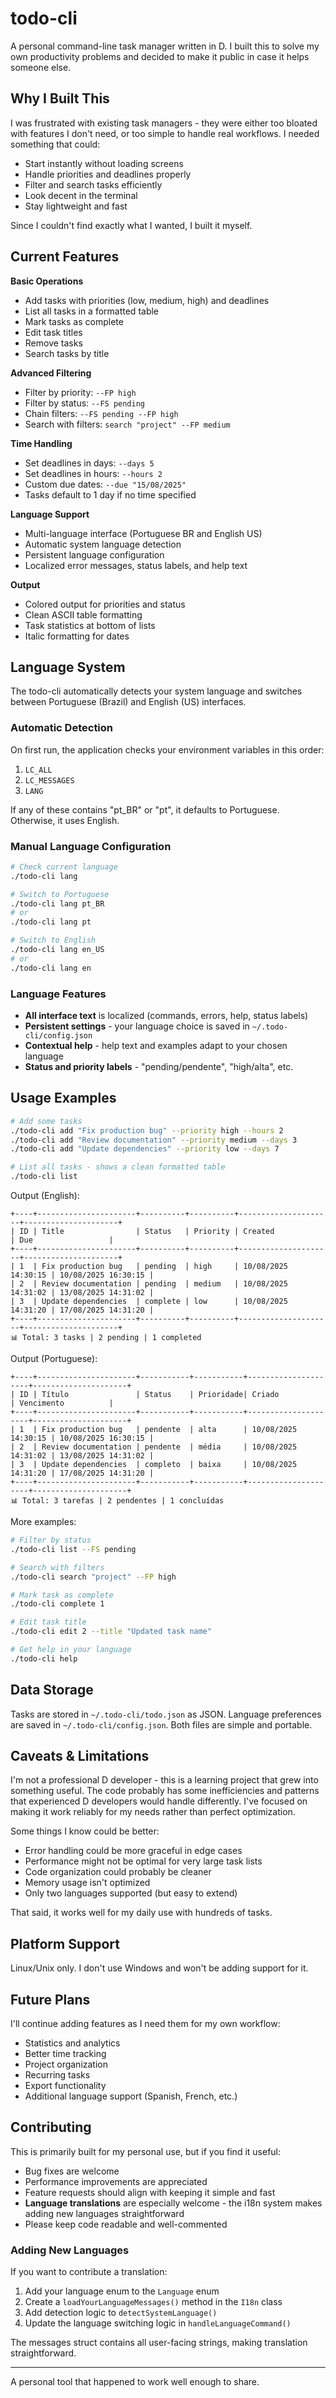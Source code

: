 # todo-cli

A personal command-line task manager written in D. I built this to solve my own productivity problems and decided to make it public in case it helps someone else.

## Why I Built This

I was frustrated with existing task managers - they were either too bloated with features I don't need, or too simple to handle real workflows. I needed something that could:

- Start instantly without loading screens
- Handle priorities and deadlines properly
- Filter and search tasks efficiently
- Look decent in the terminal
- Stay lightweight and fast

Since I couldn't find exactly what I wanted, I built it myself.

## Current Features

**Basic Operations**
- Add tasks with priorities (low, medium, high) and deadlines
- List all tasks in a formatted table
- Mark tasks as complete
- Edit task titles
- Remove tasks
- Search tasks by title

**Advanced Filtering**
- Filter by priority: `--FP high`
- Filter by status: `--FS pending`
- Chain filters: `--FS pending --FP high`
- Search with filters: `search "project" --FP medium`

**Time Handling**
- Set deadlines in days: `--days 5`
- Set deadlines in hours: `--hours 2`  
- Custom due dates: `--due "15/08/2025"`
- Tasks default to 1 day if no time specified

**Language Support**
- Multi-language interface (Portuguese BR and English US)
- Automatic system language detection
- Persistent language configuration
- Localized error messages, status labels, and help text

**Output**
- Colored output for priorities and status
- Clean ASCII table formatting
- Task statistics at bottom of lists
- Italic formatting for dates

## Language System

The todo-cli automatically detects your system language and switches between Portuguese (Brazil) and English (US) interfaces.

### Automatic Detection
On first run, the application checks your environment variables in this order:
1. `LC_ALL`
2. `LC_MESSAGES` 
3. `LANG`

If any of these contains "pt_BR" or "pt", it defaults to Portuguese. Otherwise, it uses English.

### Manual Language Configuration

```bash
# Check current language
./todo-cli lang

# Switch to Portuguese
./todo-cli lang pt_BR
# or
./todo-cli lang pt

# Switch to English  
./todo-cli lang en_US
# or
./todo-cli lang en
```

### Language Features
- **All interface text** is localized (commands, errors, help, status labels)
- **Persistent settings** - your language choice is saved in `~/.todo-cli/config.json`
- **Contextual help** - help text and examples adapt to your chosen language
- **Status and priority labels** - "pending/pendente", "high/alta", etc.

## Usage Examples

```bash
# Add some tasks
./todo-cli add "Fix production bug" --priority high --hours 2
./todo-cli add "Review documentation" --priority medium --days 3
./todo-cli add "Update dependencies" --priority low --days 7

# List all tasks - shows a clean formatted table
./todo-cli list
```

Output (English):
```
+----+----------------------+----------+----------+---------------------+---------------------+
| ID | Title                | Status   | Priority | Created             | Due                 |
+----+----------------------+----------+----------+---------------------+---------------------+
| 1  | Fix production bug   | pending  | high     | 10/08/2025 14:30:15 | 10/08/2025 16:30:15 |
| 2  | Review documentation | pending  | medium   | 10/08/2025 14:31:02 | 13/08/2025 14:31:02 |
| 3  | Update dependencies  | complete | low      | 10/08/2025 14:31:20 | 17/08/2025 14:31:20 |
+----+----------------------+----------+----------+---------------------+---------------------+
📊 Total: 3 tasks | 2 pending | 1 completed
```

Output (Portuguese):
```
+----+----------------------+-----------+-----------+---------------------+---------------------+
| ID | Título               | Status    | Prioridade| Criado              | Vencimento          |
+----+----------------------+-----------+-----------+---------------------+---------------------+
| 1  | Fix production bug   | pendente  | alta      | 10/08/2025 14:30:15 | 10/08/2025 16:30:15 |
| 2  | Review documentation | pendente  | média     | 10/08/2025 14:31:02 | 13/08/2025 14:31:02 |
| 3  | Update dependencies  | completo  | baixa     | 10/08/2025 14:31:20 | 17/08/2025 14:31:20 |
+----+----------------------+-----------+-----------+---------------------+---------------------+
📊 Total: 3 tarefas | 2 pendentes | 1 concluídas
```

More examples:
```bash
# Filter by status
./todo-cli list --FS pending

# Search with filters
./todo-cli search "project" --FP high

# Mark task as complete
./todo-cli complete 1

# Edit task title
./todo-cli edit 2 --title "Updated task name"

# Get help in your language
./todo-cli help
```

## Data Storage

Tasks are stored in `~/.todo-cli/todo.json` as JSON. Language preferences are saved in `~/.todo-cli/config.json`. Both files are simple and portable.

## Caveats & Limitations

I'm not a professional D developer - this is a learning project that grew into something useful. The code probably has some inefficiencies and patterns that experienced D developers would handle differently. I've focused on making it work reliably for my needs rather than perfect optimization.

Some things I know could be better:
- Error handling could be more graceful in edge cases
- Performance might not be optimal for very large task lists
- Code organization could probably be cleaner
- Memory usage isn't optimized
- Only two languages supported (but easy to extend)

That said, it works well for my daily use with hundreds of tasks.

## Platform Support

Linux/Unix only. I don't use Windows and won't be adding support for it.

## Future Plans

I'll continue adding features as I need them for my own workflow:
- Statistics and analytics
- Better time tracking
- Project organization
- Recurring tasks
- Export functionality
- Additional language support (Spanish, French, etc.)

## Contributing

This is primarily built for my personal use, but if you find it useful:
- Bug fixes are welcome
- Performance improvements are appreciated
- Feature requests should align with keeping it simple and fast
- **Language translations** are especially welcome - the i18n system makes adding new languages straightforward
- Please keep code readable and well-commented

### Adding New Languages

If you want to contribute a translation:
1. Add your language enum to the `Language` enum
2. Create a `loadYourLanguageMessages()` method in the `I18n` class
3. Add detection logic to `detectSystemLanguage()` 
4. Update the language switching logic in `handleLanguageCommand()`

The messages struct contains all user-facing strings, making translation straightforward.

---

A personal tool that happened to work well enough to share.
